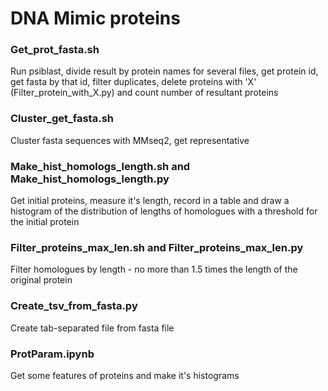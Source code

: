 # DNA Mimic proteins

### Get_prot_fasta.sh
Run psiblast, divide result by protein names for several files, get protein id, get fasta by that id, filter duplicates, delete proteins with 'X' (Filter_protein_with_X.py) and count number of resultant proteins

### Cluster_get_fasta.sh
Cluster fasta sequences with MMseq2, get representative

### Make_hist_homologs_length.sh and Make_hist_homologs_length.py
Get initial proteins, measure it's length, record in a table and draw a histogram of the distribution of lengths of homologues with a threshold for the initial protein

### Filter_proteins_max_len.sh and Filter_proteins_max_len.py
Filter homologues by length - no more than 1.5 times the length of the original protein

### Create_tsv_from_fasta.py
Create tab-separated file from fasta file

### ProtParam.ipynb
Get some features of proteins and make it's histograms
